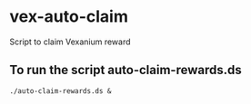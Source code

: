 # vex-auto-claim
Script to claim Vexanium reward

## To run the script auto-claim-rewards.ds

	./auto-claim-rewards.ds &
